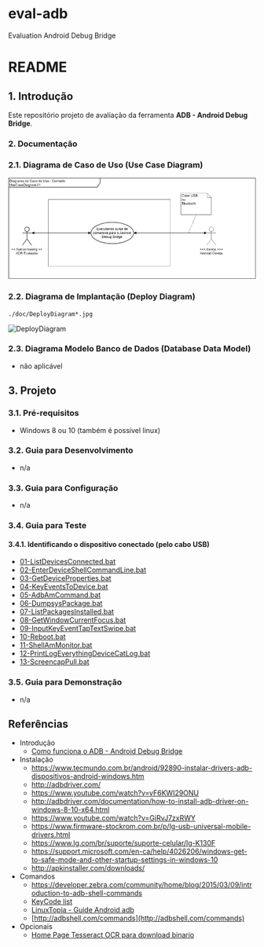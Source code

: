 # eval-adb
Evaluation Android Debug Bridge

# README #

## 1. Introdução ##

Este repositório projeto de avaliação da ferramenta **ADB - Android Debug Bridge**. 

### 2. Documentação ###

### 2.1. Diagrama de Caso de Uso (Use Case Diagram) ###

![UseCaseDiagram](https://github.com/josemarsilva/eval-adb/blob/master/doc/UseCaseDiagram-01.png) 


### 2.2. Diagrama de Implantação (Deploy Diagram) ###

```image-file
./doc/DeployDiagram*.jpg
```
![DeployDiagram](https://github.com/josemarsilva/eval-adb/blob/master/doc/images/DeployDiagram-01.png) 


### 2.3. Diagrama Modelo Banco de Dados (Database Data Model) ###

* não aplicável

## 3. Projeto ##

### 3.1. Pré-requisitos ###

* Windows 8 ou 10 (também é possível linux)


### 3.2. Guia para Desenvolvimento ###

* n/a


### 3.3. Guia para Configuração ###

* n/a


### 3.4. Guia para Teste ###

#### 3.4.1. Identificando o dispositivo conectado (pelo cabo USB)

* [01-ListDevicesConnected.bat](./src/01-ListDevicesConnected.bat)
* [02-EnterDeviceShellCommandLine.bat](./src/02-EnterDeviceShellCommandLine.bat)
* [03-GetDeviceProperties.bat](./src/03-GetDeviceProperties.bat)
* [04-KeyEventsToDevice.bat](./src/04-KeyEventsToDevice.bat)
* [05-AdbAmCommand.bat](./src/05-AdbAmCommand.bat)
* [06-DumpsysPackage.bat](./src/06-DumpsysPackage.bat)
* [07-ListPackagesInstalled.bat](./src/07-ListPackagesInstalled.bat)
* [08-GetWindowCurrentFocus.bat](./src/08-GetWindowCurrentFocus.bat)
* [09-InputKeyEventTapTextSwipe.bat](./src/09-InputKeyEventTapTextSwipe.bat)
* [10-Reboot.bat](./src/10-Reboot.bat)
* [11-ShellAmMonitor.bat](./src/11-ShellAmMonitor.bat)
* [12-PrintLogEverythingDeviceCatLog.bat](./src/12-PrintLogEverythingDeviceCatLog.bat)
* [13-ScreencapPull.bat](./src/13-ScreencapPull.bat)


### 3.5. Guia para Demonstração ###

* n/a

## Referências ##

* Introdução
  * [Como funciona o ADB - Android Debug Bridge](https://developer.android.com/studio/command-line/)
* Instalação
  * https://www.tecmundo.com.br/android/92890-instalar-drivers-adb-dispositivos-android-windows.htm
  * http://adbdriver.com/
  * https://www.youtube.com/watch?v=vF6KWI29ONU
  * http://adbdriver.com/documentation/how-to-install-adb-driver-on-windows-8-10-x64.html
  * https://www.youtube.com/watch?v=GjRvJ7zxRWY
  * https://www.firmware-stockrom.com.br/p/lg-usb-universal-mobile-drivers.html
  * https://www.lg.com/br/suporte/suporte-celular/lg-K130F
  * https://support.microsoft.com/en-ca/help/4026206/windows-get-to-safe-mode-and-other-startup-settings-in-windows-10
  * http://apkinstaller.com/downloads/
* Comandos
  * https://developer.zebra.com/community/home/blog/2015/03/09/introduction-to-adb-shell-commands
  * [KeyCode list](https://stackoverflow.com/questions/7789826/adb-shell-input-events)
  * [LinuxTopia - Guide Android adb](https://www.linuxtopia.org/online_books/android/devguide/guide/developing/tools/android_adb_shellcommands.html)
  * [http://adbshell.com/commands](http://adbshell.com/commands)
* Opcionais
  * [Home Page Tesseract OCR para download binario](https://github.com/UB-Mannheim/tesseract/wiki)
